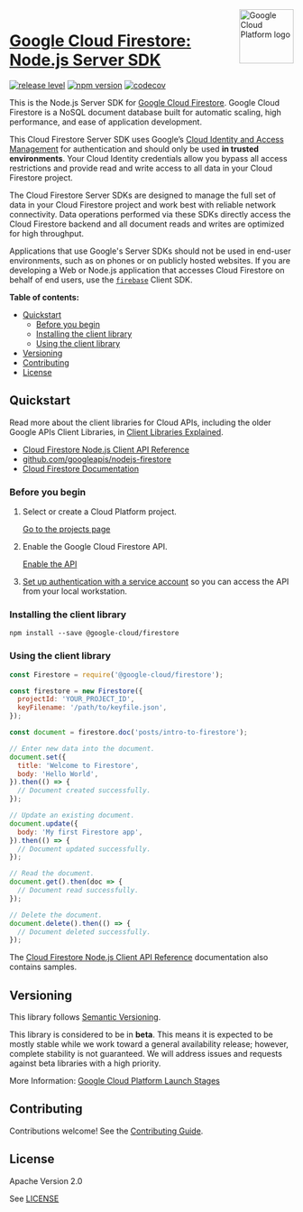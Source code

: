 <img src="https://avatars2.githubusercontent.com/u/2810941?v=3&s=96" alt="Google Cloud Platform logo" title="Google Cloud Platform" align="right" height="96" width="96"/>

# [Google Cloud Firestore: Node.js Server SDK](https://github.com/googleapis/nodejs-firestore)

[![release level](https://img.shields.io/badge/release%20level-beta-yellow.svg?style&#x3D;flat)](https://cloud.google.com/terms/launch-stages)
[![npm version](https://img.shields.io/npm/v/@google-cloud/firestore.svg)](https://www.npmjs.org/package/@google-cloud/firestore)
[![codecov](https://img.shields.io/codecov/c/github/googleapis/nodejs-firestore/master.svg?style=flat)](https://codecov.io/gh/googleapis/nodejs-firestore)

This is the Node.js Server SDK for 
[Google Cloud Firestore](https://firebase.google.com/docs/firestore/). Google
Cloud Firestore is a NoSQL document database built for automatic scaling, high
performance, and ease of application development.

This Cloud Firestore Server SDK uses Google’s [Cloud Identity and Access
Management](https://cloud.google.com/firestore/docs/security/iam) for
authentication and should only be used **in trusted environments**. Your Cloud
Identity credentials allow you bypass all access restrictions and provide read
and write access to all data in your Cloud Firestore project.

The Cloud Firestore Server SDKs are designed to manage the full set of data in
your Cloud Firestore project and work best with reliable network connectivity.
Data operations performed via these SDKs directly access the Cloud Firestore
backend and all document reads and writes are optimized for high throughput.

Applications that use Google's Server SDKs should not be used in end-user
environments, such as on phones or on publicly hosted websites. If you are
developing a Web or Node.js application that accesses Cloud Firestore on behalf
of end users, use the [`firebase`](https://www.npmjs.com/package/firebase)
Client SDK.

**Table of contents:**

* [Quickstart](#quickstart)
  * [Before you begin](#before-you-begin)
  * [Installing the client library](#installing-the-client-library)
  * [Using the client library](#using-the-client-library)
* [Versioning](#versioning)
* [Contributing](#contributing)
* [License](#license)

## Quickstart

Read more about the client libraries for Cloud APIs, including the older
Google APIs Client Libraries, in [Client Libraries Explained][explained].

[explained]: https://cloud.google.com/apis/docs/client-libraries-explained

* [Cloud Firestore Node.js Client API Reference][client-docs]
* [github.com/googleapis/nodejs-firestore](https://github.com/googleapis/nodejs-firestore)
* [Cloud Firestore Documentation][product-docs]

### Before you begin

1.  Select or create a Cloud Platform project.

    [Go to the projects page][projects]

1.  Enable the Google Cloud Firestore API.

    [Enable the API][enable_api]

1.  [Set up authentication with a service account][auth] so you can access the
    API from your local workstation.

[projects]: https://console.cloud.google.com/project
[enable_api]: https://console.cloud.google.com/flows/enableapi?apiid=firestore.googleapis.com
[auth]: https://cloud.google.com/docs/authentication/getting-started

### Installing the client library

    npm install --save @google-cloud/firestore

### Using the client library

```javascript
const Firestore = require('@google-cloud/firestore');

const firestore = new Firestore({
  projectId: 'YOUR_PROJECT_ID',
  keyFilename: '/path/to/keyfile.json',
});

const document = firestore.doc('posts/intro-to-firestore');

// Enter new data into the document.
document.set({
  title: 'Welcome to Firestore',
  body: 'Hello World',
}).then(() => {
  // Document created successfully.
});

// Update an existing document.
document.update({
  body: 'My first Firestore app',
}).then(() => {
  // Document updated successfully.
});

// Read the document.
document.get().then(doc => {
  // Document read successfully.
});

// Delete the document.
document.delete().then(() => {
  // Document deleted successfully.
});
```


The [Cloud Firestore Node.js Client API Reference][client-docs] documentation
also contains samples.

## Versioning

This library follows [Semantic Versioning](http://semver.org/).

This library is considered to be in **beta**. This means it is expected to be
mostly stable while we work toward a general availability release; however,
complete stability is not guaranteed. We will address issues and requests
against beta libraries with a high priority.

More Information: [Google Cloud Platform Launch Stages][launch_stages]

[launch_stages]: https://cloud.google.com/terms/launch-stages

## Contributing

Contributions welcome! See the [Contributing Guide](https://github.com/googleapis/nodejs-firestore/blob/master/.github/CONTRIBUTING.md).

## License

Apache Version 2.0

See [LICENSE](https://github.com/googleapis/nodejs-firestore/blob/master/LICENSE)

[client-docs]: https://cloud.google.com/nodejs/docs/reference/firestore/latest/
[product-docs]: https://firebase.google.com/docs/firestore/
[shell_img]: //gstatic.com/cloudssh/images/open-btn.png

